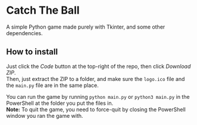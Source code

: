 # Catch The Ball
A simple Python game made purely with Tkinter, and some other dependencies.  

## How to install  
Just click the *Code* button at the top-right of the repo, then click *Download ZIP*.  
Then, just extract the ZIP to a folder, and make sure the `logo.ico` file and the `main.py` file are in the same place.  

You can run the game by running `python main.py` or `python3 main.py` in the PowerShell at the folder you put the files in.  
**Note:** To quit the game, you need to force-quit by closing the PowerShell window you ran the game with.
